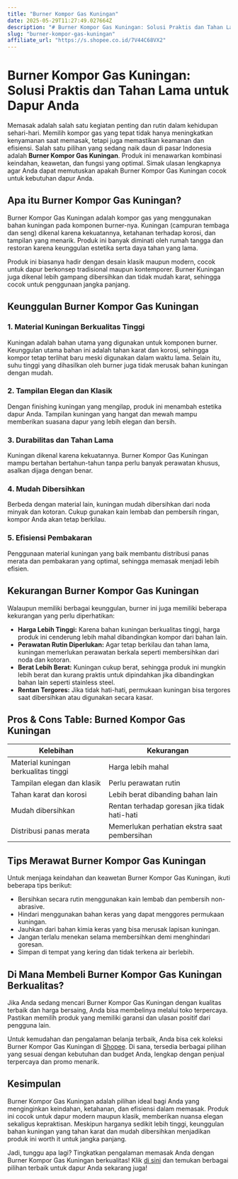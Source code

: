 ```yaml
---
title: "Burner Kompor Gas Kuningan"
date: 2025-05-29T11:27:49.027664Z
description: "# Burner Kompor Gas Kuningan: Solusi Praktis dan Tahan Lama untuk Dapur Anda..."
slug: "burner-kompor-gas-kuningan"
affiliate_url: "https://s.shopee.co.id/7V44C68VX2"
---
```

# Burner Kompor Gas Kuningan: Solusi Praktis dan Tahan Lama untuk Dapur Anda

Memasak adalah salah satu kegiatan penting dan rutin dalam kehidupan sehari-hari. Memilih kompor gas yang tepat tidak hanya meningkatkan kenyamanan saat memasak, tetapi juga memastikan keamanan dan efisiensi. Salah satu pilihan yang sedang naik daun di pasar Indonesia adalah **Burner Kompor Gas Kuningan**. Produk ini menawarkan kombinasi keindahan, keawetan, dan fungsi yang optimal. Simak ulasan lengkapnya agar Anda dapat memutuskan apakah Burner Kompor Gas Kuningan cocok untuk kebutuhan dapur Anda.

## Apa itu Burner Kompor Gas Kuningan?

Burner Kompor Gas Kuningan adalah kompor gas yang menggunakan bahan kuningan pada komponen burner-nya. Kuningan (campuran tembaga dan seng) dikenal karena kekuatannya, ketahanan terhadap korosi, dan tampilan yang menarik. Produk ini banyak diminati oleh rumah tangga dan restoran karena keunggulan estetika serta daya tahan yang lama.

Produk ini biasanya hadir dengan desain klasik maupun modern, cocok untuk dapur berkonsep tradisional maupun kontemporer. Burner Kuningan juga dikenal lebih gampang dibersihkan dan tidak mudah karat, sehingga cocok untuk penggunaan jangka panjang.

## Keunggulan Burner Kompor Gas Kuningan

### 1. Material Kuningan Berkualitas Tinggi

Kuningan adalah bahan utama yang digunakan untuk komponen burner. Keunggulan utama bahan ini adalah tahan karat dan korosi, sehingga kompor tetap terlihat baru meski digunakan dalam waktu lama. Selain itu, suhu tinggi yang dihasilkan oleh burner juga tidak merusak bahan kuningan dengan mudah.

### 2. Tampilan Elegan dan Klasik

Dengan finishing kuningan yang mengilap, produk ini menambah estetika dapur Anda. Tampilan kuningan yang hangat dan mewah mampu memberikan suasana dapur yang lebih elegan dan bersih.

### 3. Durabilitas dan Tahan Lama

Kuningan dikenal karena kekuatannya. Burner Kompor Gas Kuningan mampu bertahan bertahun-tahun tanpa perlu banyak perawatan khusus, asalkan dijaga dengan benar.

### 4. Mudah Dibersihkan

Berbeda dengan material lain, kuningan mudah dibersihkan dari noda minyak dan kotoran. Cukup gunakan kain lembab dan pembersih ringan, kompor Anda akan tetap berkilau.

### 5. Efisiensi Pembakaran

Penggunaan material kuningan yang baik membantu distribusi panas merata dan pembakaran yang optimal, sehingga memasak menjadi lebih efisien.

## Kekurangan Burner Kompor Gas Kuningan

Walaupun memiliki berbagai keunggulan, burner ini juga memiliki beberapa kekurangan yang perlu diperhatikan:

- **Harga Lebih Tinggi:** Karena bahan kuningan berkualitas tinggi, harga produk ini cenderung lebih mahal dibandingkan kompor dari bahan lain.
- **Perawatan Rutin Diperlukan:** Agar tetap berkilau dan tahan lama, kuningan memerlukan perawatan berkala seperti membersihkan dari noda dan kotoran.
- **Berat Lebih Berat:** Kuningan cukup berat, sehingga produk ini mungkin lebih berat dan kurang praktis untuk dipindahkan jika dibandingkan bahan lain seperti stainless steel.
- **Rentan Tergores:** Jika tidak hati-hati, permukaan kuningan bisa tergores saat dibersihkan atau digunakan secara kasar.

## Pros & Cons Table: Burned Kompor Gas Kuningan

| Kelebihan                            | Kekurangan                                    |
|-------------------------------------|----------------------------------------------|
| Material kuningan berkualitas tinggi | Harga lebih mahal                          |
| Tampilan elegan dan klasik          | Perlu perawatan rutin                     |
| Tahan karat dan korosi             | Lebih berat dibanding bahan lain       |
| Mudah dibersihkan                  | Rentan terhadap goresan jika tidak hati-hati |
| Distribusi panas merata            | Memerlukan perhatian ekstra saat pembersihan |

## Tips Merawat Burner Kompor Gas Kuningan

Untuk menjaga keindahan dan keawetan Burner Kompor Gas Kuningan, ikuti beberapa tips berikut:

- Bersihkan secara rutin menggunakan kain lembab dan pembersih non-abrasive.
- Hindari menggunakan bahan keras yang dapat menggores permukaan kuningan.
- Jauhkan dari bahan kimia keras yang bisa merusak lapisan kuningan.
- Jangan terlalu menekan selama membersihkan demi menghindari goresan.
- Simpan di tempat yang kering dan tidak terkena air berlebih.

## Di Mana Membeli Burner Kompor Gas Kuningan Berkualitas?

Jika Anda sedang mencari Burner Kompor Gas Kuningan dengan kualitas terbaik dan harga bersaing, Anda bisa membelinya melalui toko terpercaya. Pastikan memilih produk yang memiliki garansi dan ulasan positif dari pengguna lain.

Untuk kemudahan dan pengalaman belanja terbaik, Anda bisa cek koleksi Burner Kompor Gas Kuningan di [Shopee](https://s.shopee.co.id/7V44C68VX2). Di sana, tersedia berbagai pilihan yang sesuai dengan kebutuhan dan budget Anda, lengkap dengan penjual terpercaya dan promo menarik.

## Kesimpulan

Burner Kompor Gas Kuningan adalah pilihan ideal bagi Anda yang menginginkan keindahan, ketahanan, dan efisiensi dalam memasak. Produk ini cocok untuk dapur modern maupun klasik, memberikan nuansa elegan sekaligus kepraktisan. Meskipun harganya sedikit lebih tinggi, keunggulan bahan kuningan yang tahan karat dan mudah dibersihkan menjadikan produk ini worth it untuk jangka panjang.

Jadi, tunggu apa lagi? Tingkatkan pengalaman memasak Anda dengan Burner Kompor Gas Kuningan berkualitas! Klik [di sini](https://s.shopee.co.id/7V44C68VX2) dan temukan berbagai pilihan terbaik untuk dapur Anda sekarang juga!